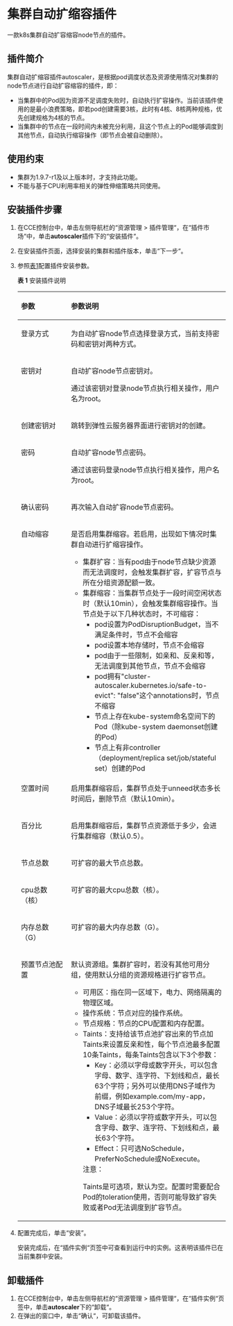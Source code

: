 # 集群自动扩缩容插件<a name="cce_01_0154"></a>

一款k8s集群自动扩容缩容node节点的插件。

## 插件简介<a name="section25311744154917"></a>

集群自动扩缩容插件autoscaler，是根据pod调度状态及资源使用情况对集群的node节点进行自动扩容缩容的插件，即：

-   当集群中的Pod因为资源不足调度失败时，自动执行扩容操作。当前该插件使用的是最小浪费策略，即若pod创建需要3核，此时有4核、8核两种规格，优先创建规格为4核的节点。
-   当集群中的节点在一段时间内未被充分利用，且这个节点上的Pod能够调度到其他节点，自动执行缩容操作（即节点会被自动删除）。

## 使用约束<a name="section202191122814"></a>

-   集群为1.9.7-r1及以上版本时，才支持此功能。
-   不能与基于CPU利用率相关的弹性伸缩策略共同使用。

## 安装插件步骤<a name="section15573161754711"></a>

1.  在CCE控制台中，单击左侧导航栏的“资源管理  \>  插件管理“，在“插件市场“中，单击**autoscaler**插件下的“安装插件“。
2.  在安装插件页面，选择安装的集群和插件版本，单击“下一步“。
3.  参照[表1](#table1582194517429)配置插件安装参数。

    **表 1**  安装插件说明

    <a name="table1582194517429"></a>
    <table><thead align="left"><tr id="row178187453428"><th class="cellrowborder" valign="top" width="24%" id="mcps1.2.3.1.1"><p id="p14818104534219"><a name="p14818104534219"></a><a name="p14818104534219"></a>参数</p>
    </th>
    <th class="cellrowborder" valign="top" width="76%" id="mcps1.2.3.1.2"><p id="p181814453425"><a name="p181814453425"></a><a name="p181814453425"></a>参数说明</p>
    </th>
    </tr>
    </thead>
    <tbody><tr id="row8114415135212"><td class="cellrowborder" valign="top" width="24%" headers="mcps1.2.3.1.1 "><p id="p51142150523"><a name="p51142150523"></a><a name="p51142150523"></a>登录方式</p>
    </td>
    <td class="cellrowborder" valign="top" width="76%" headers="mcps1.2.3.1.2 "><p id="p1011412155524"><a name="p1011412155524"></a><a name="p1011412155524"></a>为自动扩容node节点选择登录方式，当前支持密码和密钥对两种方式。</p>
    </td>
    </tr>
    <tr id="row615632065210"><td class="cellrowborder" valign="top" width="24%" headers="mcps1.2.3.1.1 "><p id="p1515615206525"><a name="p1515615206525"></a><a name="p1515615206525"></a>密钥对</p>
    </td>
    <td class="cellrowborder" valign="top" width="76%" headers="mcps1.2.3.1.2 "><p id="p14156122010527"><a name="p14156122010527"></a><a name="p14156122010527"></a>自动扩容node节点密钥对。</p>
    <p id="p82711005516"><a name="p82711005516"></a><a name="p82711005516"></a>通过该密钥对登录node节点执行相关操作，用户名为root。</p>
    </td>
    </tr>
    <tr id="row441572712521"><td class="cellrowborder" valign="top" width="24%" headers="mcps1.2.3.1.1 "><p id="p4416172716521"><a name="p4416172716521"></a><a name="p4416172716521"></a>创建密钥对</p>
    </td>
    <td class="cellrowborder" valign="top" width="76%" headers="mcps1.2.3.1.2 "><p id="p1241652775216"><a name="p1241652775216"></a><a name="p1241652775216"></a>跳转到弹性云服务器界面进行密钥对的创建。</p>
    </td>
    </tr>
    <tr id="row16819045194214"><td class="cellrowborder" valign="top" width="24%" headers="mcps1.2.3.1.1 "><p id="p118196458429"><a name="p118196458429"></a><a name="p118196458429"></a>密码</p>
    </td>
    <td class="cellrowborder" valign="top" width="76%" headers="mcps1.2.3.1.2 "><p id="p3819545194211"><a name="p3819545194211"></a><a name="p3819545194211"></a>自动扩容node节点密码。</p>
    <p id="p1981910457427"><a name="p1981910457427"></a><a name="p1981910457427"></a>通过该密码登录node节点执行相关操作，用户名为root。</p>
    </td>
    </tr>
    <tr id="row115089226458"><td class="cellrowborder" valign="top" width="24%" headers="mcps1.2.3.1.1 "><p id="p5509152294511"><a name="p5509152294511"></a><a name="p5509152294511"></a>确认密码</p>
    </td>
    <td class="cellrowborder" valign="top" width="76%" headers="mcps1.2.3.1.2 "><p id="p1550915227450"><a name="p1550915227450"></a><a name="p1550915227450"></a>再次输入自动扩容node节点密码。</p>
    </td>
    </tr>
    <tr id="row7820124544210"><td class="cellrowborder" valign="top" width="24%" headers="mcps1.2.3.1.1 "><p id="p7820184519425"><a name="p7820184519425"></a><a name="p7820184519425"></a><span class="keyword" id="keyword93481830179"><a name="keyword93481830179"></a><a name="keyword93481830179"></a>自动缩容</span></p>
    </td>
    <td class="cellrowborder" valign="top" width="76%" headers="mcps1.2.3.1.2 "><p id="p1482012454428"><a name="p1482012454428"></a><a name="p1482012454428"></a>是否启用集群缩容。若启用，出现如下情况时集群自动进行扩缩容操作。</p>
    <a name="ul114251815152520"></a><a name="ul114251815152520"></a><ul id="ul114251815152520"><li><span class="keyword" id="keyword683996171711"><a name="keyword683996171711"></a><a name="keyword683996171711"></a>集群扩容</span>：当有pod由于node节点缺少资源而无法调度时，会触发集群扩容，扩容节点与所在分组资源配额一致。</li><li><span class="keyword" id="keyword134361793178"><a name="keyword134361793178"></a><a name="keyword134361793178"></a>集群缩容</span>：当集群节点处于一段时间空闲状态时（默认10min），会触发集群缩容操作。当节点处于以下几种状态时，不可缩容：<a name="ul128441417142719"></a><a name="ul128441417142719"></a><ul id="ul128441417142719"><li>pod设置为PodDisruptionBudget，当不满足条件时，节点不会缩容</li><li>pod设置本地存储时，节点不会缩容</li><li>pod由于一些限制，如亲和、反亲和等，无法调度到其他节点，节点不会缩容</li><li>pod拥有"cluster-autoscaler.kubernetes.io/safe-to-evict": "false"这个annotations时，节点不缩容</li><li>节点上存在kube-system命名空间下的Pod（除kube-system daemonset创建的Pod）</li><li>节点上有非controller（deployment/replica set/job/stateful set）创建的Pod</li></ul>
    </li></ul>
    </td>
    </tr>
    <tr id="row3820184594210"><td class="cellrowborder" valign="top" width="24%" headers="mcps1.2.3.1.1 "><p id="p16820445104213"><a name="p16820445104213"></a><a name="p16820445104213"></a>空置时间</p>
    </td>
    <td class="cellrowborder" valign="top" width="76%" headers="mcps1.2.3.1.2 "><p id="p15820174514215"><a name="p15820174514215"></a><a name="p15820174514215"></a>启用集群缩容后，集群节点处于unneed状态多长时间后，删除节点（默认10min）。</p>
    </td>
    </tr>
    <tr id="row38201645154217"><td class="cellrowborder" valign="top" width="24%" headers="mcps1.2.3.1.1 "><p id="p78201645134212"><a name="p78201645134212"></a><a name="p78201645134212"></a>百分比</p>
    </td>
    <td class="cellrowborder" valign="top" width="76%" headers="mcps1.2.3.1.2 "><p id="p108201845174217"><a name="p108201845174217"></a><a name="p108201845174217"></a>启用集群缩容后，集群节点资源低于多少，会进行集群缩容（默认0.5）。</p>
    </td>
    </tr>
    <tr id="row10588111641417"><td class="cellrowborder" valign="top" width="24%" headers="mcps1.2.3.1.1 "><p id="p129911124203017"><a name="p129911124203017"></a><a name="p129911124203017"></a>节点总数</p>
    </td>
    <td class="cellrowborder" valign="top" width="76%" headers="mcps1.2.3.1.2 "><p id="p29911924143017"><a name="p29911924143017"></a><a name="p29911924143017"></a>可扩容的最大节点总数。</p>
    </td>
    </tr>
    <tr id="row1765792821416"><td class="cellrowborder" valign="top" width="24%" headers="mcps1.2.3.1.1 "><p id="p09919249305"><a name="p09919249305"></a><a name="p09919249305"></a>cpu总数（核）</p>
    </td>
    <td class="cellrowborder" valign="top" width="76%" headers="mcps1.2.3.1.2 "><p id="p10991724113018"><a name="p10991724113018"></a><a name="p10991724113018"></a>可扩容的最大cpu总数（核）。</p>
    </td>
    </tr>
    <tr id="row42922231141"><td class="cellrowborder" valign="top" width="24%" headers="mcps1.2.3.1.1 "><p id="p7991152414302"><a name="p7991152414302"></a><a name="p7991152414302"></a>内存总数（G）</p>
    </td>
    <td class="cellrowborder" valign="top" width="76%" headers="mcps1.2.3.1.2 "><p id="p199916247301"><a name="p199916247301"></a><a name="p199916247301"></a>可扩容的最大内存总数（G）。</p>
    </td>
    </tr>
    <tr id="row12579164214485"><td class="cellrowborder" valign="top" width="24%" headers="mcps1.2.3.1.1 "><p id="p20580042144816"><a name="p20580042144816"></a><a name="p20580042144816"></a>预置节点池配置</p>
    </td>
    <td class="cellrowborder" valign="top" width="76%" headers="mcps1.2.3.1.2 "><p id="p106311133304"><a name="p106311133304"></a><a name="p106311133304"></a>默认资源组。集群扩容时，若没有其他可用分组，使用默认分组的资源规格进行扩容节点。</p>
    <a name="ul378119275614"></a><a name="ul378119275614"></a><ul id="ul378119275614"><li>可用区：指在同一区域下，电力、网络隔离的物理区域。</li><li>操作系统：节点对应的操作系统。</li><li>节点规格：节点的CPU配置和内存配置。</li><li>Taints：支持给该节点池扩容出来的节点加Taints来设置反亲和性，每个节点池最多配置10条Taints，每条Taints包含以下3个参数：<a name="ul17274222121015"></a><a name="ul17274222121015"></a><ul id="ul17274222121015"><li>Key：必须以字母或数字开头，可以包含字母、数字、连字符、下划线和点，最长63个字符；另外可以使用DNS子域作为前缀，例如example.com/my-app， DNS子域最长253个字符。</li><li>Value：必须以字符或数字开头，可以包含字母、数字、连字符、下划线和点，最长63个字符。</li><li>Effect：只可选NoSchedule，PreferNoSchedule或NoExecute。</li></ul>
    <div class="notice" id="note77443231113"><a name="note77443231113"></a><a name="note77443231113"></a><span class="noticetitle"> 注意： </span><div class="noticebody"><p id="p1147883361111"><a name="p1147883361111"></a><a name="p1147883361111"></a>Taints是可选项，默认为空。配置时需要配合Pod的toleration使用，否则可能导致扩容失败或者Pod无法调度到扩容节点。</p>
    </div></div>
    </li></ul>
    </td>
    </tr>
    </tbody>
    </table>

4.  配置完成后，单击“安装”。

    安装完成后，在“插件实例“页签中可查看到运行中的实例。这表明该插件已在当前集群中安装。


## 卸载插件<a name="section610455514114"></a>

1.  在CCE控制台中，单击左侧导航栏的“资源管理 \> 插件管理“，在“插件实例“页签中，单击**autoscaler**下的“卸载“。
2.  在弹出的窗口中，单击“确认“，可卸载该插件。

